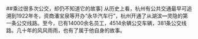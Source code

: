 ##乘过很多次公交，却仍不知道它的故事]
从历史上看，杭州有公共交通最早可追溯到1922年冬，资商潘宝泉等开办“永华汽车行”，杭州开通了从湖滨━灵隐的第一条公交线路。至今，已有14000余名员工，4514余辆公交车辆，381条公交线路。几十年的风风雨雨，也有了属于他自身的故事。


